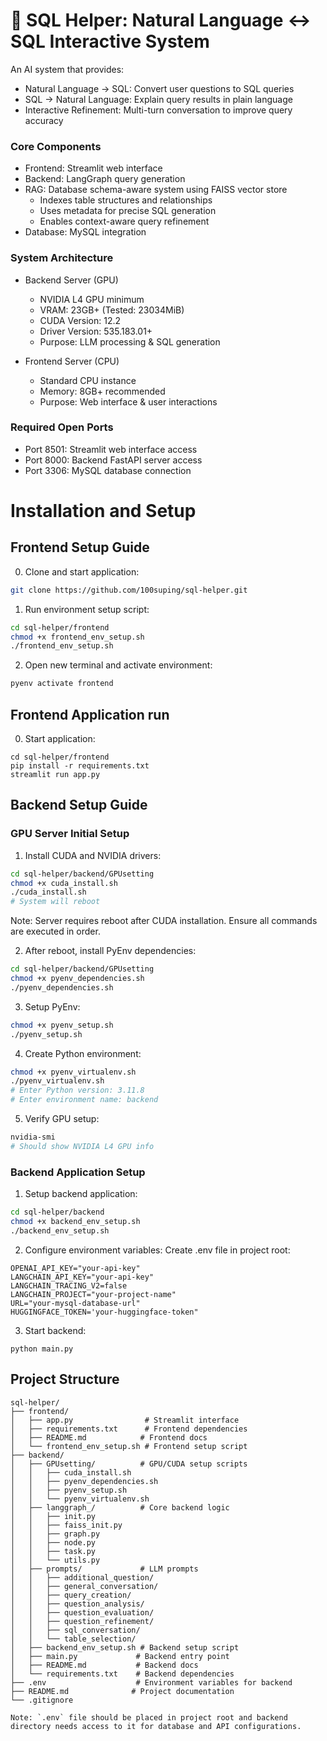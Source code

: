 # 📝 SQL Helper: Natural Language ↔ SQL Interactive System

An AI system that provides:
- Natural Language → SQL: Convert user questions to SQL queries
- SQL → Natural Language: Explain query results in plain language
- Interactive Refinement: Multi-turn conversation to improve query accuracy

### Core Components
- Frontend: Streamlit web interface
- Backend: LangGraph query generation
- RAG: Database schema-aware system using FAISS vector store
  - Indexes table structures and relationships
  - Uses metadata for precise SQL generation
  - Enables context-aware query refinement
- Database: MySQL integration

### System Architecture
- Backend Server (GPU)
  - NVIDIA L4 GPU minimum
  - VRAM: 23GB+ (Tested: 23034MiB)
  - CUDA Version: 12.2
  - Driver Version: 535.183.01+
  - Purpose: LLM processing & SQL generation

- Frontend Server (CPU)
  - Standard CPU instance
  - Memory: 8GB+ recommended
  - Purpose: Web interface & user interactions

### Required Open Ports
- Port 8501: Streamlit web interface access
- Port 8000: Backend FastAPI server access 
- Port 3306: MySQL database connection


# Installation and Setup
## Frontend Setup Guide

0. Clone and start application:
```bash
git clone https://github.com/100suping/sql-helper.git
```

1. Run environment setup script:
```bash
cd sql-helper/frontend
chmod +x frontend_env_setup.sh
./frontend_env_setup.sh
```

2. Open new terminal and activate environment:
```bash
pyenv activate frontend
```

## Frontend Application run

0. Start application:
```   
cd sql-helper/frontend
pip install -r requirements.txt
streamlit run app.py
```

## Backend Setup Guide
### GPU Server Initial Setup

1. Install CUDA and NVIDIA drivers:
```bash
cd sql-helper/backend/GPUsetting
chmod +x cuda_install.sh
./cuda_install.sh
# System will reboot
```
Note: Server requires reboot after CUDA installation. Ensure all commands are executed in order.

2. After reboot, install PyEnv dependencies:
```bash
cd sql-helper/backend/GPUsetting
chmod +x pyenv_dependencies.sh
./pyenv_dependencies.sh
```
3. Setup PyEnv:
```bash
chmod +x pyenv_setup.sh
./pyenv_setup.sh
```


4. Create Python environment:
```bash
chmod +x pyenv_virtualenv.sh
./pyenv_virtualenv.sh
# Enter Python version: 3.11.8
# Enter environment name: backend
```

5. Verify GPU setup:
```bash
nvidia-smi
# Should show NVIDIA L4 GPU info
```

### Backend Application Setup
1. Setup backend application:
```bash
cd sql-helper/backend
chmod +x backend_env_setup.sh
./backend_env_setup.sh
```

2. Configure environment variables:
Create .env file in project root:
```
OPENAI_API_KEY="your-api-key"
LANGCHAIN_API_KEY="your-api-key"
LANGCHAIN_TRACING_V2=false
LANGCHAIN_PROJECT="your-project-name"
URL="your-mysql-database-url"
HUGGINGFACE_TOKEN='your-huggingface-token"
```

3. Start backend:
```
python main.py
```

## Project Structure
```
sql-helper/
├── frontend/
│   ├── app.py                # Streamlit interface
│   ├── requirements.txt      # Frontend dependencies
│   ├── README.md            # Frontend docs
│   └── frontend_env_setup.sh # Frontend setup script
├── backend/
│   ├── GPUsetting/          # GPU/CUDA setup scripts
│   │   ├── cuda_install.sh
│   │   ├── pyenv_dependencies.sh
│   │   ├── pyenv_setup.sh
│   │   └── pyenv_virtualenv.sh
│   ├── langgraph_/          # Core backend logic
│   │   ├── init.py
│   │   ├── faiss_init.py
│   │   ├── graph.py
│   │   ├── node.py
│   │   ├── task.py
│   │   └── utils.py
│   ├── prompts/             # LLM prompts
│   │   ├── additional_question/
│   │   ├── general_conversation/
│   │   ├── query_creation/
│   │   ├── question_analysis/
│   │   ├── question_evaluation/
│   │   ├── question_refinement/
│   │   ├── sql_conversation/
│   │   └── table_selection/
│   ├── backend_env_setup.sh # Backend setup script
│   ├── main.py             # Backend entry point
│   ├── README.md           # Backend docs
│   └── requirements.txt    # Backend dependencies
├── .env                    # Environment variables for backend
├── README.md              # Project documentation
└── .gitignore

Note: `.env` file should be placed in project root and backend directory needs access to it for database and API configurations.

```


